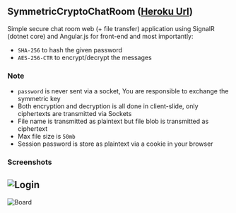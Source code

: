 ## SymmetricCryptoChatRoom ([Heroku Url](https://symmetric-crypto-chat-room.herokuapp.com/))

Simple secure chat room web (+ file transfer) application using SignalR (dotnet core) and Angular.js for front-end and most importantly:
- `SHA-256` to hash the given password
- `AES-256-CTR` to encrypt/decrypt the messages

### Note
- `password` is never sent via a socket, You are responsible to exchange the symmetric key
- Both encryption and decryption is all done in client-slide, only ciphertexts are transmitted via Sockets
- File name is transmitted as plaintext but file blob is transmitted as ciphertext
- Max file size is `50mb`
- Session password is store as plaintext via a cookie in your browser

### Screenshots

![Login](screenshots/login.png)
--
![Board](screenshots/board.png)
